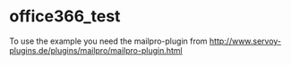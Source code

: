 # office366_test

To use the example you need the mailpro-plugin from http://www.servoy-plugins.de/plugins/mailpro/mailpro-plugin.html
